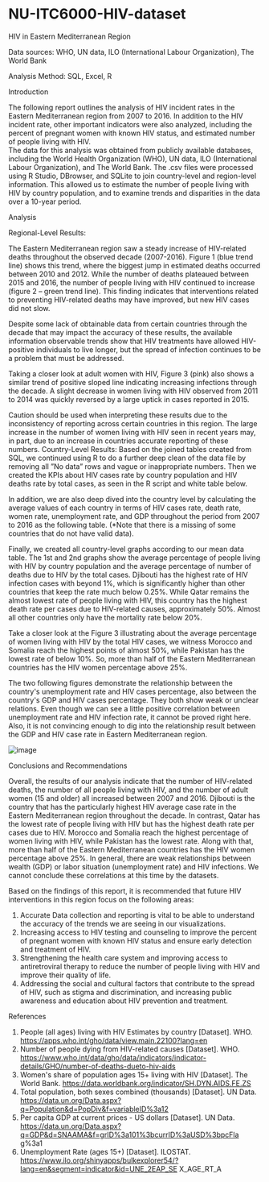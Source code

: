 # NU-ITC6000-HIV-dataset
HIV in Eastern Mediterranean Region 

Data sources: WHO, UN data, ILO (International Labour Organization), The World Bank 

Analysis Method: SQL, Excel, R 

Introduction 

The following report outlines the analysis of HIV incident rates in the Eastern Mediterranean region from 2007 to 2016. In addition to the HIV incident rate, other important indicators were also analyzed, including the percent of pregnant women with known HIV status, and estimated number of people living with HIV.  
The data for this analysis was obtained from publicly available databases, including the World Health Organization (WHO), UN data, ILO (International Labour Organization), and The World Bank. The .csv files were processed using R Studio, DBrowser, and SQLite to join country-level and region-level information. This allowed us to estimate the number of people living with HIV by country population, and to examine trends and disparities in the data over a 10-year period.

Analysis 

Regional-Level Results: 

The Eastern Mediterranean region saw a steady increase of HIV-related deaths throughout the observed decade (2007-2016). Figure 1 (blue trend line) shows this trend, where the biggest jump in estimated deaths occurred between 2010 and 2012. While the number of deaths plateaued between 2015 and 2016, the number of people living with HIV continued to increase (figure 2 – green trend line). This finding indicates that interventions related to preventing HIV-related deaths may have improved, but new HIV cases did not slow.  

Despite some lack of obtainable data from certain countries through the decade that may impact the accuracy of these results, the available information observable trends show that HIV treatments have allowed HIV-positive individuals to live longer, but the spread of infection continues to be a problem that must be addressed. 
 
 
Taking a closer look at adult women with HIV, Figure 3 (pink) also shows a similar trend of positive sloped line indicating increasing infections through the decade. A slight decrease in women living with HIV observed from 2011 to 2014 was quickly reversed by a large uptick in cases reported in 2015. 
  
Caution should be used when interpreting these results due to the inconsistency of reporting across certain countries in this region. The large increase in the number of women living with HIV seen in recent years may, in part, due to an increase in countries accurate reporting of these numbers. 
Country-Level Results: 
Based on the joined tables created from SQL, we continued using R to do a further deep clean of the data file by removing all ”No data” rows and vague or inappropriate numbers. Then we created the KPIs about HIV cases rate by country population and HIV deaths rate by total cases, as seen in the R script and white table below. 
  
 
In addition, we are also deep dived into the country level by calculating the average values of each country in terms of HIV cases rate, death rate, women rate, unemployment rate, and GDP throughout the period from 2007 to 2016 as the following table. (*Note that there is a missing of some countries that do not have valid data). 
  
Finally, we created all country-level graphs according to our mean data table. The 1st and 2nd graphs show the average percentage of people living with HIV by country population and the average percentage of number of deaths due to HIV by the total cases. Djibouti has the highest rate of HIV infection cases with beyond 1%, which is significantly higher than other countries that keep the rate much below 0.25%. While Qatar remains the almost lowest rate of people living with HIV, this country has the highest death rate per cases due to HIV-related causes, approximately 50%. Almost all other countries only have the mortality rate below 20%. 
  
  
Take a closer look at the Figure 3 illustrating about the average percentage of women living with HIV by the total HIV cases, we witness Morocco and Somalia reach the highest points of almost 50%, while Pakistan has the lowest rate of below 10%. So, more than half of the Eastern Mediterranean countries has the HIV women percentage above 25%. 
  
The two following figures demonstrate the relationship between the country's unemployment rate and HIV cases percentage, also between the country's GDP and HIV cases percentage. They both show weak or unclear relations. Even though we can see a little positive correlation between unemployment rate and HIV infection rate, it cannot be proved right here. Also, it is not convincing enough to dig into the relationship result between the GDP and HIV case rate in Eastern Mediterranean region.  
  
  
![image](https://github.com/janie140/NU-ITC6000-HIV-dataset/assets/121474131/ca22831a-bfd8-470f-8ae5-0ddede990773)

  
Conclusions and Recommendations 

Overall, the results of our analysis indicate that the number of HIV-related deaths, the number of all people living with HIV, and the number of adult women (15 and older) all increased between 2007 and 
2016. Djibouti is the country that has the particularly highest HIV average case rate in the Eastern Mediterranean region throughout the decade. In contrast, Qatar has the lowest rate of people living with HIV but has the highest death rate per cases due to HIV. Morocco and Somalia reach the highest percentage of women living with HIV, while Pakistan has the lowest rate. Along with that, more than half of the Eastern Mediterranean countries has the HIV women percentage above 25%. In general, there are weak relationships between wealth (GDP) or labor situation (unemployment rate) and HIV infections. We cannot conclude these correlations at this time by the datasets. 

Based on the findings of this report, it is recommended that future HIV interventions in this region focus on the following areas: 
1.	Accurate Data collection and reporting is vital to be able to understand the accuracy of the trends we are seeing in our visualizations. 
2.	Increasing access to HIV testing and counseling to improve the percent of pregnant women with known HIV status and ensure early detection and treatment of HIV. 
3.	Strengthening the health care system and improving access to antiretroviral therapy to reduce the number of people living with HIV and improve their quality of life. 
4.	Addressing the social and cultural factors that contribute to the spread of HIV, such as stigma and discrimination, and increasing public awareness and education about HIV prevention and treatment.

References 
1.	People (all ages) living with HIV Estimates by country [Dataset]. WHO. https://apps.who.int/gho/data/view.main.22100?lang=en 
2.	Number of people dying from HIV-related causes [Dataset]. WHO. 
https://www.who.int/data/gho/data/indicators/indicator-details/GHO/number-of-deaths-dueto-hiv-aids  
3.	Women's share of population ages 15+ living with HIV [Dataset]. The World Bank. 
https://data.worldbank.org/indicator/SH.DYN.AIDS.FE.ZS  
4.	Total population, both sexes combined (thousands) [Dataset]. UN Data. 
https://data.un.org/Data.aspx?q=Population&d=PopDiv&f=variableID%3a12  
5.	Per capita GDP at current prices - US dollars [Dataset]. UN Data. 
https://data.un.org/Data.aspx?q=GDP&d=SNAAMA&f=grID%3a101%3bcurrID%3aUSD%3bpcFla g%3a1  
6.	Unemployment Rate (ages 15+) [Dataset]. ILOSTAT. 
https://www.ilo.org/shinyapps/bulkexplorer54/?lang=en&segment=indicator&id=UNE_2EAP_SE X_AGE_RT_A  

